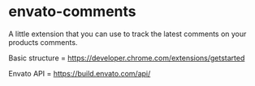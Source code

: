 # envato-comments
A little extension that you can use to track the latest comments on your products comments.


Basic structure = https://developer.chrome.com/extensions/getstarted

Envato API = https://build.envato.com/api/
